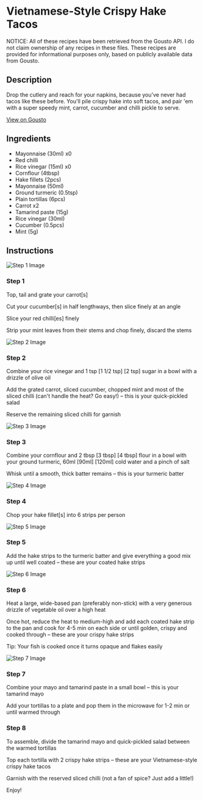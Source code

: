 # Vietnamese-Style Crispy Hake Tacos

NOTICE: All of these recipes have been retrieved from the Gousto API. I do not claim ownership of any recipes in these files. These recipes are provided for informational purposes only, based on publicly available data from Gousto.

## Description

Drop the cutlery and reach for your napkins, because you've never had tacos like these before. You'll pile crispy hake into soft tacos, and pair 'em with a super speedy mint, carrot, cucumber and chilli pickle to serve. 


[View on Gousto](https://www.gousto.co.uk/recipes/cookbook/vietnamese-style-crispy-hake-tacos)

## Ingredients

- Mayonnaise (30ml) x0
- Red chilli
- Rice vinegar (15ml) x0
- Cornflour (4tbsp)
- Hake fillets (2pcs)
- Mayonnaise (50ml)
- Ground turmeric (0.5tsp)
- Plain tortillas (6pcs)
- Carrot x2
- Tamarind paste (15g)
- Rice vinegar (30ml)
- Cucumber (0.5pcs)
- Mint (5g)

## Instructions

![Step 1 Image](https://production-media.gousto.co.uk/cms/recipe-step-image/step-1-1663090871445-x200.jpg)

### Step 1

Top, tail and grate your carrot[s]

Cut your cucumber[s] in half lengthways, then slice finely at an angle

Slice your red chilli[es] finely

Strip your mint leaves from their stems and chop finely, discard the stems

![Step 2 Image](https://production-media.gousto.co.uk/cms/recipe-step-image/step-2-1663090873261-x200.jpg)

### Step 2

Combine your rice vinegar and 1 tsp <span class="text-purple">[1 1/2 tsp] </span><span class="text-danger">[2 tsp]</span> sugar in a bowl with a drizzle of olive oil

Add the grated carrot, sliced cucumber, chopped mint and most of the sliced chilli (can't handle the heat? Go easy!) – this is your quick-pickled salad

Reserve the remaining sliced chilli for garnish

![Step 3 Image](https://production-media.gousto.co.uk/cms/recipe-step-image/step-3-1663090889105-x200.jpg)

### Step 3

Combine your cornflour and 2 tbsp <span class="text-purple">[3 tbsp]</span> <span class="text-danger">[4 tbsp]</span> flour in a bowl with your ground turmeric, 60ml<span class="text-purple"> [90ml] </span><span class="text-danger">[120ml]</span> cold water and a pinch of salt

Whisk until a smooth, thick batter remains – this is your turmeric batter

![Step 4 Image](https://production-media.gousto.co.uk/cms/recipe-step-image/step-4-1663090897676-x200.jpg)

### Step 4

Chop your hake fillet[s] into 6 strips per person

![Step 5 Image](https://production-media.gousto.co.uk/cms/recipe-step-image/step-5-1663090903888-x200.jpg)

### Step 5

Add the hake strips to the turmeric batter and give everything a good mix up until well coated – these are your coated hake strips

![Step 6 Image](https://production-media.gousto.co.uk/cms/recipe-step-image/step-6-1663090912734-x200.jpg)

### Step 6

Heat a large, wide-based pan (preferably non-stick) with a very generous drizzle of vegetable oil over a high heat

Once hot, reduce the heat to medium-high and add each coated hake strip to the pan and cook for 4-5 min on each side or until golden, crispy and cooked through – these are your crispy hake strips

Tip: Your fish is cooked once it turns opaque and flakes easily

![Step 7 Image](https://production-media.gousto.co.uk/cms/recipe-step-image/step-7-1663090960677-x200.jpg)

### Step 7

Combine your mayo and tamarind paste in a small bowl – this is your tamarind mayo

Add your tortillas to a plate and pop them in the microwave for 1-2 min or until warmed through

### Step 8

To assemble, divide the tamarind mayo and quick-pickled salad between the warmed tortillas

Top each tortilla with 2 crispy hake strips – these are your Vietnamese-style crispy hake tacos

Garnish with the reserved sliced chilli (not a fan of spice? Just add a little!)

Enjoy!

